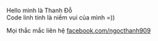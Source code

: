 Hello mình là Thanh Đỗ<br/>
Code linh tinh là niềm vui của mình =))


Mọi thắc mắc liên hệ <a href="https://facebook.com/ngocthanh909">facebook.com/ngocthanh909</a>

